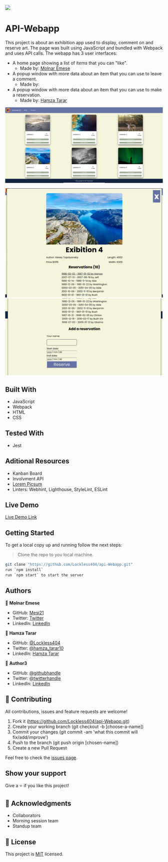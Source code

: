 ![](https://img.shields.io/badge/Microverse-blueviolet)

# API-Webapp

This project is about an exhibition app used to display, comment on and reserve art. The page was built using JavaScript and bundled with Webpack and uses API calls. The webapp has 3 user interfaces:
  - A home page showing a list of items that you can "like".
    * Made by: [Molnar Emese](https://github.com/Mesi21)
  - A popup window with more data about an item that you can use to leave a comment.
    * Made by:
  - A popup window with more data about an item that you can use to make a reservation.
    * Made by: [Hamza Tarar](https://github.com/Lockless404)

![Homepage Screenshot](./webApiHome.png)

![Reservation Popup Screenshot 1](./webApiRes1.png)
![Reservation Popup Screenshot 2](./webApiRes2.png)

## Built With

* JavaScript
* Webpack
* HTML
* CSS

## Tested With

* Jest

## Aditional Resources

* Kanban Board
* Involvment API
* [Lorem Picsum](https://picsum.photos) 
* Linters: Webhint, Lighthouse, StyleLint, ESLint

## Live Demo

[Live Demo Link](https://cocky-shockley-f14242.netlify.app/)


## Getting Started

To get a local copy up and running follow the next steps:
> Clone the repo to you local machine.
```bash
git clone "https://github.com/Lockless404/api-Webapp.git"
run `npm install`
run `npm start` to start the server
```

## Authors

👤 **Molnar Emese**
 
  - GitHub: [Mesi21](https://github.com/Mesi21)
  - Twitter: [Twitter](https://twitter.com/buksimesi21) 
  - LinkedIn: [LinkedIn](https://www.linkedin.com/in/emesemesimolnar/)

👤 **Hamza Tarar**

  - GitHub: [@Lockless404](https://github.com/Lockless404)
  - Twitter: [@hamza_tarar10](https://twitter.com/hamza_tarar10)
  - LinkedIn: [Hamza Tarar](https://www.linkedin.com/in/hamza-tarar-639685216/)

👤 **Author3**

  - GitHub: [@githubhandle](https://github.com/githubhandle)
  - Twitter: [@twitterhandle](https://twitter.com/twitterhandle)
  - LinkedIn: [LinkedIn](https://linkedin.com/in/linkedinhandle)

## 🤝 Contributing

All contributions, issues and feature requests are welcome!

1. Fork it (https://github.com/Lockless404/api-Webapp.git)
2. Create your working branch (git checkout -b [choose-a-name])
3. Commit your changes (git commit -am 'what this commit will fix/add/improve')
4. Push to the branch (git push origin [chosen-name])
5. Create a new Pull Request

Feel free to check the [issues page](../../issues/).

## Show your support

Give a ⭐️ if you like this project!

## :wave: Acknowledgments

* Collaborators
* Morning session team
* Standup team

## 📝 License

This project is [MIT](./MIT.md) licensed.
